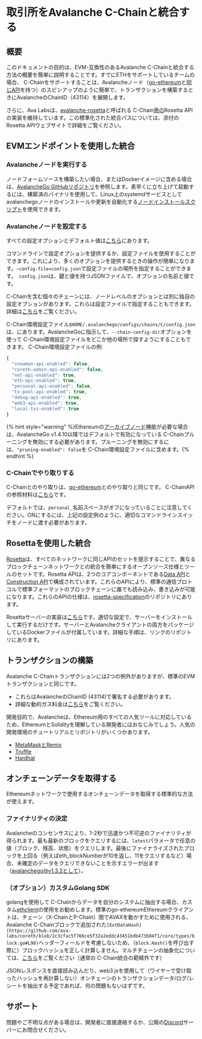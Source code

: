 # 取引所をAvalanche  C-Chainと統合する

## 概要

このドキュメントの目的は、EVM-互換性のあるAvalanche  C-Chainと統合する方法の概要を簡単に説明することです。すでにETHをサポートしているチームの場合、 C-Chainをサポートすることは、Avalancheノード（[go-ethereum](https://geth.ethereum.org/docs/rpc/server)と[同じAPI](https://eth.wiki/json-rpc/API)を持つ）のスピンアップのように簡単で、トランザクションを構築するときにAvalancheのChainID（43114）を展開します。

さらに、Ava Labsは、[avalanche-rosetta](https://github.com/ava-labs/avalanche-rosetta)と呼ばれる C-Chain[用の](https://www.rosetta-api.org/)Rosetta APIの実装を維持しています。この標準化された統合パスについては、添付のRosetta APIウェブサイトで詳細をご覧ください。

## EVMエンドポイントを使用した統合

### Avalancheノードを実行する

ノードフォームソースを構築したい場合、またはDockerイメージに含める場合は、[AvalancheGo GitHubリポジトリ](https://github.com/ava-labs/avalanchego)を参照します。素早くに立ち上げて起動するには、構築済のバイナリを使用して、Linux上のsystemdサービスとしてavalanchegoノードのインストールや更新を自動化する[ノードインストールスクリプト](../nodes-and-staking/set-up-node-with-installer.md)を使用できます。

### Avalancheノードを設定する

すべての設定オプションとデフォルト値は[こちら](../../references/command-line-interface.md)にあります。

コマンドラインで設定オプションを提供するか、設定ファイルを使用することができます。これにより、多くのオプションを提供するときの操作が簡単になります。`—config-file=config.json`で設定ファイルの場所を指定することができます。　`config.json`は、鍵と値を持つJSONファイルで、オプションの名前と値です。

 C-Chainを含む個々のチェーンには、ノードレベルのオプションとは別に独自の設定オプションがあります。これらは設定ファイルで指定することもできます。詳細は[こちら](../../references/command-line-interface.md#chain-configs)をご覧ください。

 C-Chain環境設定ファイル`$HOME/.avalanchego/configs/chains/C/config.json`は、にあります。AvalancheGoに指示して、`--chain-config-dir`オプションを使って C-Chain環境設定ファイルをどこか他の場所で探すようにすることもできます。 C-Chain環境設定ファイルの例:

```javascript
{
  "snowman-api-enabled": false,
  "coreth-admin-api-enabled": false,
  "net-api-enabled": true,
  "eth-api-enabled": true,
  "personal-api-enabled": false,
  "tx-pool-api-enabled": true,
  "debug-api-enabled": true,
  "web3-api-enabled": true,
  "local-txs-enabled": true
}
```

{% hint style="warning" %}Ethereumの[アーカイブノード](https://ethereum.org/en/developers/docs/nodes-and-clients/#archive-node)機能が必要な場合は、AvalancheGo v1.4.10以降ではデフォルトで有効になっている C-Chainプルーニングを無効にする必要があります。プルーニングを無効にするには、`"pruning-enabled": false`を C-Chain環境設定ファイルに含めます。{% endhint %}

###  C-Chainでやり取りする

 C-Chainとのやり取りは、[go-ethereum](https://geth.ethereum.org/)とのやり取りと同じです。 C-ChainAPIの参照材料は[こちら](../../avalanchego-apis/contract-chain-c-chain-api.md)です。

デフォルトでは、`personal_`名前スペースがオフになっていることに注意してください。ONにするには、上記の設定例のように、適切なコマンドラインスイッチをノードに渡す必要があります。

## Rosettaを使用した統合

[Rosetta](https://www.rosetta-api.org/)は、すべてのネットワークに同じAPIのセットを提示することで、異なるブロックチェーンネットワークとの統合を簡単にするオープンソース仕様とツールのセットです。Rosetta APIは、2つのコアコンポーネントである[Data API](https://www.rosetta-api.org/docs/data_api_introduction.html)と[Construction API](https://www.rosetta-api.org/docs/construction_api_introduction.html)で構成されています。これらのAPIにより、標準の通信プロトコルで標準フォーマットのブロックチェーンに誰でも読み込み、書き込みが可能になります。これらのAPIの仕様は、[rosetta-specification](https://github.com/coinbase/rosetta-specifications)のリポジトリにあります。

Rosettaサーバーの実装は[こちら](https://github.com/ava-labs/avalanche-rosetta)です。適切な設定で、サーバーをインストールして実行するだけです。サーバーとAvalancheクライアントの両方をパッケージしているDockerファイルが付属しています。詳細な手順は、リンクのリポジトリにあります。

## トランザクションの構築

Avalanche  C-Chainトランザクションには2つの例外がありますが、標準のEVMトランザクションと同じです。

* これらはAvalancheのChainID (43114)で署名する必要があります。
* 詳細な動的ガス料金は[こちら](../../../learn/platform-overview/transaction-fees.md#c-chain-fees)をご覧ください。

開発目的で、Avalancheは、Ethereum用のすべての人気ツールに対応しているため、EthereumとSolidityを理解している開発者にはおなじみでしょう。人気の開発環境のチュートリアルとリポジトリがいくつかあります。

* [MetaMaskとRemix](../smart-contracts/deploy-a-smart-contract-on-avalanche-using-remix-and-metamask.md)
* [Truffle](../smart-contracts/using-truffle-with-the-avalanche-c-chain.md)
* [Hardhat](../smart-contracts/using-hardhat-with-the-avalanche-c-chain.md)

## オンチェーンデータを取得する

Ethereumネットワークで使用するオンチェーンデータを取得する標準的な方法が使えます。

### ファイナリティの決定

Avalancheのコンセンサスにより、1-2秒で迅速かつ不可逆のファイナリティが得られます。最も最新のブロックをクエリするには、`latest`パラメータで任意の値（ブロック、残高、状態）をクエリします。最後にファイナライズされたブロックを上回る（例えばeth_blockNumberが10を返し、11をクエリするなど）場合、未確定のデータをクエリできないことを示すエラーが出ます（avalanchego@v1.3.2として）。

### （オプション）カスタムGolang SDK

golangを使用して C-Chainからデータを自分のシステムに抽出する場合、カスタム[ethclient](https://github.com/ava-labs/coreth/tree/master/ethclient)の使用をお勧めします。標準のgo-ethereumEthereumクライアントは、チェーン（X-ChainとP-Chain）間でAVAXを動かすために使用される、Avalanche  C-Chainブロックで追加された`[ExtDataHash](https://github.com/ava-labs/coreth/blob/2c3cfac5f766ce5f32a2eddc43451bdb473b84f1/core/types/block.go#L98)`ヘッダーフィールドを考慮しないため、（`block.Hash()`を呼び出す際に）ブロックハッシュを正しく計算しません。マルチチェーンの抽象化については、[こちら](../../../learn/platform-overview/)をご覧ください（通常の C-Chain統合の範疇外です）

JSONレスポンスを直接読み込んだり、web3.jsを使用して（ワイヤーで受け取ったハッシュを再計算しない）オンチェーンのトランザクションデータ/ログ/レシートを抽出する予定であれば、何の問題もないはずです。

## サポート

問題やご不明な点がある場合は、開発者に直接連絡するか、公開の[Discord](https://chat.avalabs.org/)サーバーにお問合せください。


